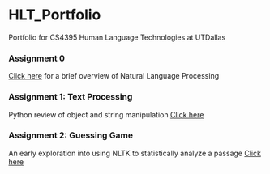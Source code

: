 # HLT_Portfolio
Portfolio for CS4395 Human Language Technologies at UTDallas

### Assignment 0
[Click here](Assignment0/CS4395.001_A0_blim.pdf) for a brief overview of Natural Language Processing

### Assignment 1: Text Processing
Python review of object and string manipulation
[Click here](https://github.com/BrendanL72/HLT_Portfolio/tree/main/Assignment1)

### Assignment 2: Guessing Game
An early exploration into using NLTK to statistically analyze a passage
[Click here](https://github.com/BrendanL72/HLT_Portfolio/tree/main/Assignment2)
